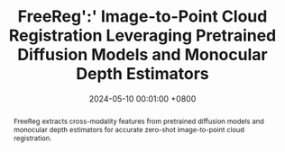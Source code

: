 ---
title:          FreeReg':' Image-to-Point Cloud Registration Leveraging Pretrained Diffusion Models and Monocular Depth Estimators
date:           2024-05-10 00:01:00 +0800
selected:       true
pub:            "International Conference on Learning Representations (ICLR)"
pub_date:       "2024"
# pub_last:       ' <span class="badge badge-pill badge-custom badge-success">Spotlight</span>'
abstract: >-
  FreeReg extracts cross-modality features from pretrained diffusion models and monocular depth estimators for accurate zero-shot image-to-point cloud registration.
  
cover:          assets/images/covers/freereg.png
authors:
  - Haiping Wang*
  - Yuan Liu*
  - Bing Wang
  - Yujing Sun
  - Zhen Dong†
  - Wenping Wang
  - Bisheng Yang†
links:
  Paper: https://arxiv.org/abs/2310.03420
  Code: https://github.com/WHU-USI3DV/FreeReg
  Project Page: https://whu-usi3dv.github.io/FreeReg/
  Video: https://www.youtube.com/watch?v=N_M5Zsfo1U8
---